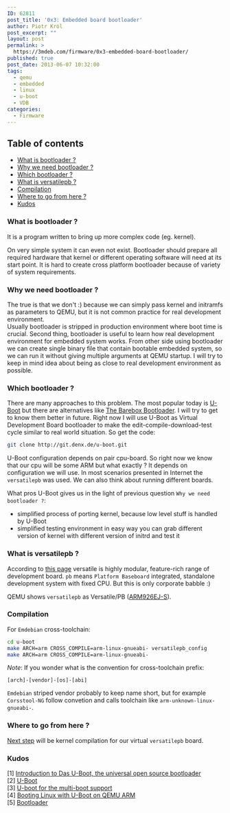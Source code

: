 ```yaml
---
ID: 62811
post_title: '0x3: Embedded board bootloader'
author: Piotr Król
post_excerpt: ""
layout: post
permalink: >
  https://3mdeb.com/firmware/0x3-embedded-board-bootloader/
published: true
post_date: 2013-06-07 10:32:00
tags:
  - qemu
  - embedded
  - linux
  - u-boot
  - VDB
categories:
  - Firmware
---
```

## Table of contents ##

* [What is bootloader ?](/2013/06/07/embedded-board-bootloader/#what-is-bootloader)
* [Why we need bootloader ?](/2013/06/07/embedded-board-bootloader/#why-we-need-bootloader)
* [Which bootloader ?](/2013/06/07/embedded-board-bootloader/#which-bootloader)
* [What is versatilepb ?](/2013/06/07/embedded-board-bootloader/#what-is-versatilepb)
* [Compilation](/2013/06/07/embedded-board-bootloader/#compilation)
* [Where to go from here ?](/2013/06/07/embedded-board-bootloader/#where-to-go-from-here)
* [Kudos](/2013/06/07/embedded-board-bootloader/#kudos)

<a id="what-is-bootloader"></a>
### What is bootloader ? ###
It is a program written to bring up more complex code (eg. kernel). 

On very simple system it can even not exist. Bootloader should prepare all 
required hardware that kernel or different operating software will need at its 
start point. It is hard to create cross platform bootloader because of variety 
of system requirements.

<a id="why-we-need-bootloader"></a>
### Why we need bootloader ? ###
The true is that we don't :) because we can simply pass kernel and initramfs as 
parameters to QEMU, but it is not common practice for real development environment.  
Usually bootloader is stripped in production environment where boot time is 
crucial. Second thing, bootloader is useful to learn how real development 
environment for embedded system works. From other side using bootloader we can 
create single binary file that contain bootable embedded system, so we can run 
it without giving multiple arguments at QEMU startup. I will try to keep in mind 
idea about being as close to real development environment as possible.

<a id="which-bootloader"></a>
### Which bootloader ? ###
There are many approaches to this problem. The most popular today is 
[U-Boot](http://www.denx.de/wiki/U-Boot) but there are alternatives like [The Barebox Bootloader](http://www.barebox.org/).
I will try to get to know them better in future. Right now I will use U-Boot as
Virtual Development Board bootloader to make the edit-compile-download-test cycle 
similar to real world situation. So get the code:
```bash
git clone http://git.denx.de/u-boot.git
```

U-Boot configuration depends on pair cpu-board. So right now we know that our 
cpu will be some ARM but what exactly ? It depends on configuration we will use. 
In most scenarios presented in Internet the `versatilepb` was used. We can also 
think about running different boards.

What pros U-Boot gives us in the light of previous question `Why we need 
bootloader ?`:
* simplified process of porting kernel, because low level stuff is handled by 
U-Boot
* simplified testing environment in easy way you can grab different version of 
  kernel with different version of initrd and test it


<a id="what-is-versatilepb"></a>
### What is versatilepb ? ###
According to [this page](http://www.arm.com/products/tools/development-boards/versatile/index.php)
versatile is highly modular, feature-rich range of development board. `pb`
means `Platform Baseboard` integrated, standalone development system with fixed 
CPU. But this is only corporate babble :)

QEMU shows `versatilepb` as Versatile/PB 
([ARM926EJ-S](http://www.arm.com/products/processors/classic/arm9/arm926.php)).

<a id="compilation"></a>
### Compilation ###
For `Emdebian` cross-toolchain:
```bash
cd u-boot
make ARCH=arm CROSS_COMPILE=arm-linux-gnueabi- versatilepb_config
make ARCH=arm CROSS_COMPILE=arm-linux-gnueabi-
```

_Note_: If you wonder what is the convention for cross-toolchain prefix:
```
[arch]-[vendor]-[os]-[abi]
```
`Emdebian` striped vendor probably to keep name short, but for example 
`Corsstool-NG` follow convetion and calls toolchain like 
`arm-unknown-linux-gnueabi-`.

<a id="where-to-go-from-here"></a>
### Where to go from here ? ###
[Next step](/2013/06/07/linux-kernel-for-embedded-system) will be kernel compilation for our virtual `versatilepb` board.

<a id="kudos"></a>
### Kudos ###

[1] [Introduction to Das U-Boot, the universal open source bootloader](http://www.linuxfordevices.com/c/a/Linux-For-Devices-Articles/Introduction-to-Das-UBoot-the-universal-open-source-bootloader/)</br>
[2] [U-Boot](http://www.denx.de/wiki/U-Boot)</br>
[3] [U-boot for the multi-boot support](http://forum.xda-developers.com/showthread.php?t=2201146)</br>
[4] [Booting Linux with U-Boot on QEMU ARM](http://balau82.wordpress.com/2010/04/12/booting-linux-with-u-boot-on-qemu-arm/)</br>
[5] [Bootloader](http://wiki.osdev.org/Bootloader)</br>